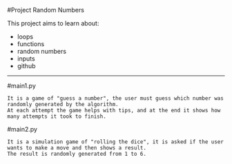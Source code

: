 #Project Random Numbers

This project aims to learn about:

- loops
- functions
- random numbers
- inputs
- github

__________________________________________________
#main1.py

    It is a game of "guess a number", the user must guess which number was randomly generated by the algorithm.
    At each attempt the game helps with tips, and at the end it shows how many attempts it took to finish.

#main2.py

    It is a simulation game of "rolling the dice", it is asked if the user wants to make a move and then shows a result.
    The result is randomly generated from 1 to 6.
